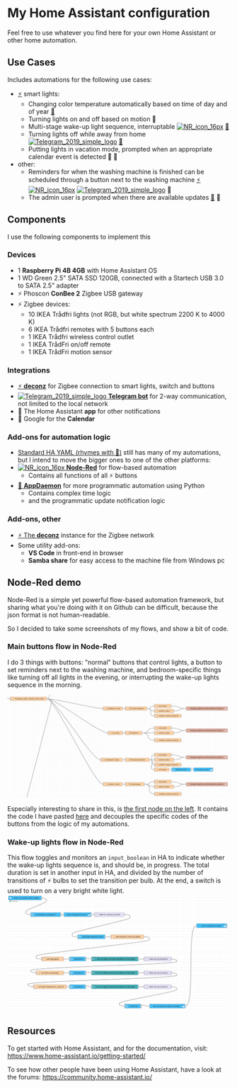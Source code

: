 # My Home Assistant configuration

Feel free to use whatever you find here for your own Home Assistant or other home automation.

## Use Cases

Includes automations for the following use cases:

* [:zap:][4] smart lights:
  * Changing color temperature automatically based on time of day and of year [:snake:][2]
  * Turning lights on and off based on motion :camel:
  * Multi-stage wake-up light sequence, interruptable [![NR_icon_16px](https://user-images.githubusercontent.com/32362869/118363988-ff6d3100-b596-11eb-9eb8-c17dce3bda45.png)][3] [:camel:][5]
  * Turning lights off while away from home [![Telegram_2019_simple_logo](https://user-images.githubusercontent.com/32362869/118362883-f0d04b00-b591-11eb-998e-da7208dbcbe4.png)][1] [:camel:][5]
  * Putting lights in vacation mode, prompted when an appropriate calendar event is detected :calendar: :camel:
* other:
  * Reminders for when the washing machine is finished can be scheduled through a button next to the washing machine [:zap:][4] [![NR_icon_16px](https://user-images.githubusercontent.com/32362869/118363988-ff6d3100-b596-11eb-9eb8-c17dce3bda45.png)][3] [![Telegram_2019_simple_logo](https://user-images.githubusercontent.com/32362869/118362883-f0d04b00-b591-11eb-998e-da7208dbcbe4.png)][1] :camel:
  * The admin user is prompted when there are available updates [:snake:][2] :iphone:

## Components

I use the following components to implement this

### Devices

* 1 **Raspberry Pi 4B 4GB** with Home Assistant OS
* 1 WD Green 2.5" SATA SSD 120GB, connected with a Startech USB 3.0 to SATA 2.5" adapter
* :zap: Phoscon **ConBee 2** Zigbee USB gateway
* :zap: Zigbee devices:
  * 10 IKEA Trådfri lights (not RGB, but white spectrum 2200 K to 4000 K)
  * 6 IKEA Trådfri remotes with 5 buttons each
  * 1 IKEA Trådfri wireless control outlet
  * 1 IKEA TrådFri on/off remote
  * 1 IKEA TrådFri motion sensor

### Integrations

* [:zap: **deconz**][4] for Zigbee connection to smart lights, switch and buttons
* [![Telegram_2019_simple_logo](https://user-images.githubusercontent.com/32362869/118362883-f0d04b00-b591-11eb-998e-da7208dbcbe4.png)
 **Telegram bot**][1] for 2-way communication, not limited to the local network
* :iphone: The Home Assistant **app** for other notifications
* :calendar: Google for the **Calendar**

### Add-ons for automation logic

* [Standard HA YAML (rhymes with :camel:)][5] still has many of my automations, but I intend to move the bigger ones to one of the other platforms:
* [![NR_icon_16px](https://user-images.githubusercontent.com/32362869/118363988-ff6d3100-b596-11eb-9eb8-c17dce3bda45.png)
 **Node-Red**][3] for flow-based automation
  * Contains all functions of all :zap: buttons
* [:snake: **AppDaemon**][2] for more programmatic automation using Python
  * Contains complex time logic
  * and the programmatic update notification logic

### Add-ons, other

* [:zap: The **deconz**][4] instance for the Zigbee network
* Some utility add-ons:
  * **VS Code** in front-end in browser
  * **Samba share** for easy access to the machine file from Windows pc

## Node-Red demo

Node-Red is a simple yet powerful flow-based automation framework, but sharing what you're doing with it on Github can be difficult, because the json format is not human-readable.

So I decided to take some screenshots of my flows, and show a bit of code.

### Main buttons flow in Node-Red

I do 3 things with buttons: "normal" buttons that control lights, a button to set reminders next to the washing machine, and bedroom-specific things like turning off all lights in the evening, or interrupting the wake-up lights sequence in the morning.

![Main buttons flow](https://raw.githubusercontent.com/fhoekstra/home-assistant-config/master/node-red-pictures-and-examples/Normal-light-buttons-flow.png)

Especially interesting to share in this, is [the first node on the left](https://github.com/fhoekstra/home-assistant-config/blob/master/node-red-pictures-and-examples/translate-tradfri-remote-code.js). It contains the code I have pasted [here](https://github.com/fhoekstra/home-assistant-config/blob/master/node-red-pictures-and-examples/translate-tradfri-remote-code.js) and decouples the specific codes of the buttons from the logic of my automations.

### Wake-up lights flow in Node-Red

This flow toggles and monitors an `input_boolean` in HA to indicate whether the wake-up lights sequence is, and should be, in progress.
The total duration is set in another input in HA, and divided by the number of transitions of :zap: bulbs to set the transition per bulb. At the end, a switch is used to turn on a very bright white light.
![Wake-up lights](https://raw.githubusercontent.com/fhoekstra/home-assistant-config/master/node-red-pictures-and-examples/wake-up-lights-flow.png)

## Resources

To get started with Home Assistant, and for the documentation, visit: https://www.home-assistant.io/getting-started/

To see how other people have been using Home Assistant, have a look at the forums: https://community.home-assistant.io/

[1]: https://www.home-assistant.io/integrations/telegram/
[2]: https://appdaemon.readthedocs.io/en/latest/
[3]: https://nodered.org/
[4]: https://www.home-assistant.io/integrations/deconz/
[5]: https://www.home-assistant.io/docs/automation/
